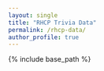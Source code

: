 ```yaml
---
layout: single
title: "RHCP Trivia Data"
permalink: /rhcp-data/
author_profile: true
---
```


{% include base_path %}

<div id="data-div">
</div>

<script>

		var people = {% include /games/rhcp/people %};
		addCollection(people, "People");

		var albums = {% include /games/rhcp/albums %};
		addCollection(albums, "Albums");
		
		var songs = {% include /games/rhcp/songs %};
		addCollection(songs, "Songs");
		
		var lyrics = {% include /games/rhcp/lyrics %};
		addCollection(lyrics, "Lyrics");
		
		function addCollection(collection, title) {
			var element = document.getElementById("data-div");
			var html = "<h2>" + title + "</h2>";
			html += "<ul>";
			for (i = 0; i < collection.length; i++) { 
				html += "<li>" + collection[i].Name + "</li>";
			}
			html += "</ul>";
			element.innerHTML += html
		}
</script>
